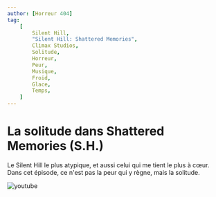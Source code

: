 ```yaml
---
author: [Horreur 404]
tag:
    [
        Silent Hill,
        "Silent Hill: Shattered Memories",
        Climax Studios,
        Solitude,
        Horreur,
        Peur,
        Musique,
        Froid,
        Glace,
        Temps,
    ]
---
```


# La solitude dans Shattered Memories (S.H.)

Le Silent Hill le plus atypique, et aussi celui qui me tient le plus à cœur.
Dans cet épisode, ce n'est pas la peur qui y règne, mais la solitude.

![youtube](https://www.youtube.com/watch?v=7SRobLA9BPU)
